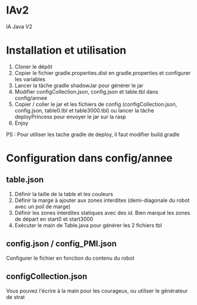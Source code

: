 # IAv2
IA Java V2

# Installation et utilisation
1. Cloner le dépôt
2. Copier le fichier gradle.properties.dist en gradle.properties et configurer les variables
3. Lancer la tâche gradle shadowJar pour générer le jar
4. Modifier configCollection.json, config.json et table.tbl dans config/annee
5. Copier / coller le jar et les fichiers de config (configCollection.json, config.json, table0.tbl et table3000.tbl) ou lancer la tâche deployPrincess pour envoyer le jar sur la rasp
6. Enjoy

PS : Pour utiliser les tache gradle de deploy, il faut modifier build.gradle

# Configuration dans config/annee
## table.json
1. Définir la taille de la table et les couleurs
2. Définir la marge à ajouter aux zones interdites (demi-diagonale du robot avec un poil de marge)
3. Définir les zones interdites statiques avec des id. Bien marqué les zones de départ en start0 et start3000
4. Exécuter le main de Table.java pour générer les 2 fichiers tbl

## config.json / config_PMI.json
Configurer le fichier en fonction du contenu du robot

## configCollection.json
Vous pouvez l'écrire à la main pour les courageux, ou utiliser le générateur de strat